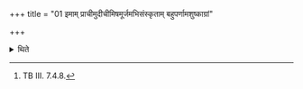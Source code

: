 +++
title = "01 इमाम् प्राचीमुदीचीमिषमूर्जमभिसंस्कृताम् बहुपर्णामशुष्काग्रां"

+++

<details><summary>थिते</summary>

1. (the Adhvaryu) brings (the branch) with imām prācimudicim.....[^1]  

[^1]: TB III. 7.4.8.
</details>

